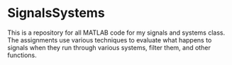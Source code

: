 # SignalsSystems

This is a repository for all MATLAB code for my signals and systems class. The assignments use various techniques to evaluate what happens to signals when they run through various systems, filter them, and other functions.
